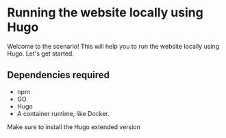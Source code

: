# Running the website locally using Hugo

Welcome to the scenario! This will help you to run the website locally using Hugo. Let's get started.

## Dependencies required

- npm
- GO
- Hugo
- A container runtime, like Docker.

Make sure to install the Hugo extended version 


